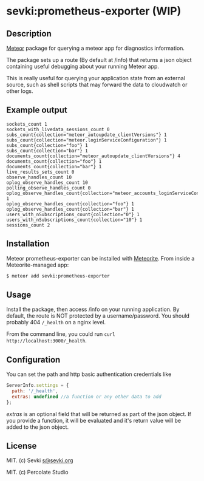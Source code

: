 # sevki:prometheus-exporter (WIP)

## Description

[Meteor](http://meteor.com)  package for querying a meteor app for diagnostics information.

The package sets up a route (By default at /info) that returns a json object containing useful debugging about your running Meteor app.

This is really useful for querying your application state from an external source, such as shell scripts that may forward the data to cloudwatch or other logs.

## Example output

```
sockets_count 1
sockets_with_livedata_sessions_count 0
subs_count{collection="meteor_autoupdate_clientVersions"} 1
subs_count{collection="meteor.loginServiceConfiguration"} 1
subs_count{collection="foo"} 1
subs_count{collection="bar"} 1
documents_count{collection="meteor_autoupdate_clientVersions"} 4
documents_count{collection="foo"} 1
documents_count{collection="bar"} 1
live_results_sets_count 0
observe_handles_count 10
oplog_observe_handles_count 10
polling_observe_handles_count 0
oplog_observe_handles_count{collection="meteor_accounts_loginServiceConfiguration"} 1
oplog_observe_handles_count{collection="foo"} 1
oplog_observe_handles_count{collection="bar"} 1
users_with_nSubscriptions_count{collection="0"} 1
users_with_nSubscriptions_count{collection="10"} 1
sessions_count 2
```

## Installation

Meteor prometheus-exporter can be installed with [Meteorite](https://github.com/oortcloud/meteorite/). From inside a Meteorite-managed app:

``` sh
$ meteor add sevki:prometheus-exporter
```

## Usage

Install the package, then access /info on your running application. By default, the route is NOT protected by a username/password. You should probably 404 `/_health` on a nginx level.

From the command line, you could run `curl http://localhost:3000/_health`.


## Configuration

You can set the path and http basic authentication credentials like

``` js
ServerInfo.settings = {
  path: '/_health',
  extras: undefined //a function or any other data to add
};
```

*extras* is an optional field that will be returned as part of the json object. If you provide a function, it will be evaluated and it's return value will be added to the json object.

## License
MIT. (c) Sevki <s@sevki.org>

MIT. (c) Percolate Studio
